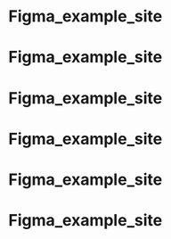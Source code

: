 # Figma_example_site
# Figma_example_site
# Figma_example_site
# Figma_example_site
# Figma_example_site
# Figma_example_site
